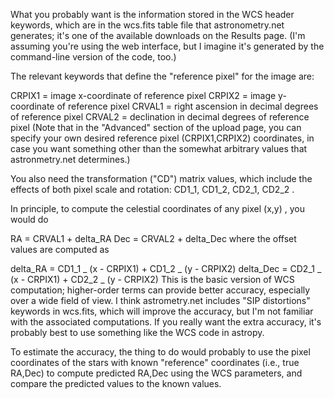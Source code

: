 What you probably want is the information stored in the WCS header keywords, which are in the wcs.fits table file that astronometry.net generates; it's one of the available downloads on the Results page. (I'm assuming you're using the web interface, but I imagine it's generated by the command-line version of the code, too.)

The relevant keywords that define the "reference pixel" for the image are:

CRPIX1 = image x-coordinate of reference pixel
CRPIX2 = image y-coordinate of reference pixel
CRVAL1 = right ascension in decimal degrees of reference pixel
CRVAL2 = declination in decimal degrees of reference pixel
(Note that in the "Advanced" section of the upload page, you can specify your own desired reference pixel (CRPIX1,CRPIX2) coordinates, in case you want something other than the somewhat arbitrary values that astronmetry.net determines.)

You also need the transformation ("CD") matrix values, which include the effects of both pixel scale and rotation: CD1_1, CD1_2, CD2_1, CD2_2 .

In principle, to compute the celestial coordinates of any pixel (x,y)
, you would do

RA = CRVAL1 + delta_RA
Dec = CRVAL2 + delta_Dec
where the offset values are computed as

delta_RA = CD1_1 _ (x - CRPIX1) + CD1_2 _ (y - CRPIX2)
delta_Dec = CD2_1 _ (x - CRPIX1) + CD2_2 _ (y - CRPIX2)
This is the basic version of WCS computation; higher-order terms can provide better accuracy, especially over a wide field of view. I think astrometry.net includes "SIP distortions" keywords in wcs.fits, which will improve the accuracy, but I'm not familiar with the associated computations. If you really want the extra accuracy, it's probably best to use something like the WCS code in astropy.

To estimate the accuracy, the thing to do would probably to use the pixel coordinates of the stars with known "reference" coordinates (i.e., true RA,Dec) to compute predicted RA,Dec using the WCS parameters, and compare the predicted values to the known values.
